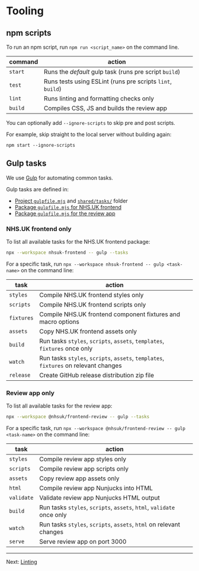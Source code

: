 # Tooling

## npm scripts

To run an npm script, run `npm run <script_name>` on the command line.

| command | action                                                     |
| ------- | ---------------------------------------------------------- |
| `start` | Runs the _default_ gulp task (runs pre script `build`)     |
| `test`  | Runs tests using ESLint (runs pre scripts `lint`, `build`) |
| `lint`  | Runs linting and formatting checks only                    |
| `build` | Compiles CSS, JS and builds the review app                 |

You can optionally add `--ignore-scripts` to skip pre and post scripts.

For example, skip straight to the local server without building again:

```console
npm start --ignore-scripts
```

## Gulp tasks

We use [Gulp](https://gulpjs.com/) for automating common tasks.

Gulp tasks are defined in:

- [Project `gulpfile.mjs`](/gulpfile.mjs) and [`shared/tasks/`](/shared/tasks) folder
- [Package `gulpfile.mjs` for NHS.UK frontend](/packages/nhsuk-frontend/gulpfile.mjs)
- [Package `gulpfile.mjs` for the review app](/packages/nhsuk-frontend-review/gulpfile.mjs)

### NHS.UK frontend only

To list all available tasks for the NHS.UK frontend package:

```sh
npx --workspace nhsuk-frontend -- gulp --tasks
```

For a specific task, run `npx --workspace nhsuk-frontend -- gulp <task-name>` on the command line:

| task       | action                                                                               |
| ---------- | ------------------------------------------------------------------------------------ |
| `styles`   | Compile NHS.UK frontend styles only                                                  |
| `scripts`  | Compile NHS.UK frontend scripts only                                                 |
| `fixtures` | Compile NHS.UK frontend component fixtures and macro options                         |
| `assets`   | Copy NHS.UK frontend assets only                                                     |
| `build`    | Run tasks `styles`, `scripts`, `assets`, `templates`, `fixtures` once only           |
| `watch`    | Run tasks `styles`, `scripts`, `assets`, `templates`, `fixtures` on relevant changes |
| `release`  | Create GitHub release distribution zip file                                          |

### Review app only

To list all available tasks for the review app:

```sh
npx --workspace @nhsuk/frontend-review -- gulp --tasks
```

For a specific task, run `npx --workspace @nhsuk/frontend-review -- gulp <task-name>` on the command line:

| task       | action                                                                |
| ---------- | --------------------------------------------------------------------- |
| `styles`   | Compile review app styles only                                        |
| `scripts`  | Compile review app scripts only                                       |
| `assets`   | Copy review app assets only                                           |
| `html`     | Compile review app Nunjucks into HTML                                 |
| `validate` | Validate review app Nunjucks HTML output                              |
| `build`    | Run tasks `styles`, `scripts`, `assets`, `html`, `validate` once only |
| `watch`    | Run tasks `styles`, `scripts`, `assets`, `html` on relevant changes   |
| `serve`    | Serve review app on port 3000                                         |

---

Next: [Linting](linting.md)
